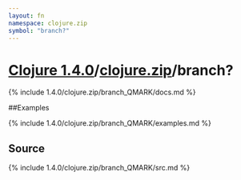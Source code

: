 ```yaml
---
layout: fn
namespace: clojure.zip
symbol: "branch?"
---
```


# [Clojure 1.4.0](../../)/[clojure.zip](../)/branch?

{% include 1.4.0/clojure.zip/branch_QMARK/docs.md %}

##Examples

{% include 1.4.0/clojure.zip/branch_QMARK/examples.md %}
## Source
{% include 1.4.0/clojure.zip/branch_QMARK/src.md %}

